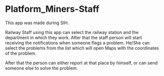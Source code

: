 # Platform_Miners-Staff
This app was made during SIH.

Railway Staff using this app can select the railway station and the department in which they work. After that the staff person will
start receiving the notifications when someone flags a problem. He/She can select the problems from the list which will open Maps 
with the coordinates of the problem.

After that the person can either report at that place by himself, or can send someone else to solve the problem.
